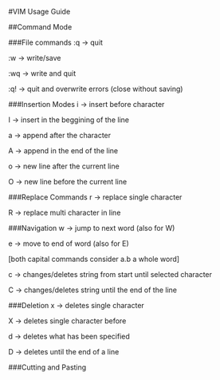 #VIM Usage Guide

##Command Mode

###File commands
:q -> quit

:w -> write/save

:wq -> write and quit

:q! -> quit and overwrite errors (close without saving)

###Insertion Modes
i -> insert before character

I -> insert in the beggining of the line

a -> append after the character

A -> append in the end of the line 

o -> new line after the current line

O -> new line before the current line

###Replace Commands
r -> replace single character

R -> replace multi character in line

###Navigation
w -> jump to next word (also for W)

e -> move to end of word (also for E)

[both capital commands consider a.b a whole word]

c -> changes/deletes string from start until selected character

C -> changes/deletes string until the end of the line

###Deletion
x -> deletes single character

X -> deletes single character before

d -> deletes what has been specified

D -> deletes until the end of a line

###Cutting and Pasting
 

